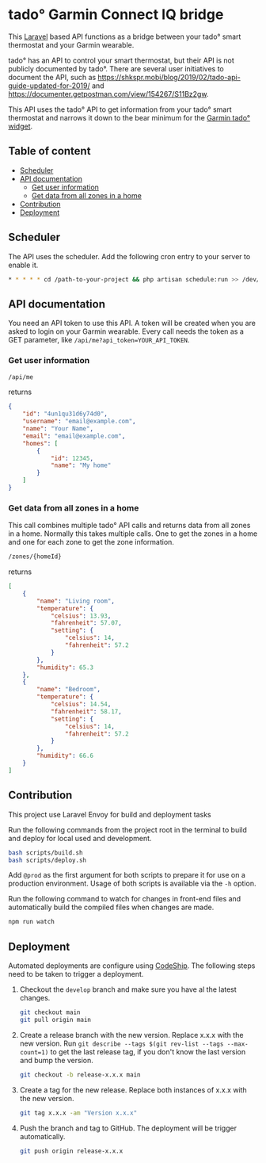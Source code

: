 # tado° Garmin Connect IQ bridge

This [Laravel](https://laravel.com/) based API functions as a bridge between
your tado° smart thermostat and your Garmin wearable.

tado° has an API to control your smart thermostat, but their API is not publicly
documented by tado°. There are several user initiatives to document the API,
such as <https://shkspr.mobi/blog/2019/02/tado-api-guide-updated-for-2019/> and
<https://documenter.getpostman.com/view/154267/S11Bz2gw>.

This API uses the tado° API to get information from your tado° smart thermostat
and narrows it down to the bear minimum for the
[Garmin tado° widget](https://github.com/MGHollander/tado-ciq-widget).

## Table of content <!-- omit in toc -->

- [Scheduler](#scheduler)
- [API documentation](#api-documentation)
  - [Get user information](#get-user-information)
  - [Get data from all zones in a home](#get-data-from-all-zones-in-a-home)
- [Contribution](#contribution)
- [Deployment](#deployment)

## Scheduler

The API uses the scheduler. Add the following cron entry to your server to
enable it.

```bash
* * * * * cd /path-to-your-project && php artisan schedule:run >> /dev/null 2>&1
```

## API documentation

You need an API token to use this API. A token will be created when you are
asked to login on your Garmin wearable. Every call needs the token as a GET
parameter, like `/api/me?api_token=YOUR_API_TOKEN`.

### Get user information

```txt
/api/me
```

returns

```json
{
    "id": "4un1qu31d6y74d0",
    "username": "email@example.com",
    "name": "Your Name",
    "email": "email@example.com",
    "homes": [
        {
            "id": 12345,
            "name": "My home"
        }
    ]
}
```

### Get data from all zones in a home

This call combines multiple tado° API calls and returns data from all zones in a
home. Normally this takes multiple calls. One to get the zones in a home and one
for each zone to get the zone information.

```txt
/zones/{homeId}
```

returns

```json
[
    {
        "name": "Living room",
        "temperature": {
            "celsius": 13.93,
            "fahrenheit": 57.07,
            "setting": {
                "celsius": 14,
                "fahrenheit": 57.2
            }
        },
        "humidity": 65.3
    },
    {
        "name": "Bedroom",
        "temperature": {
            "celsius": 14.54,
            "fahrenheit": 58.17,
            "setting": {
                "celsius": 14,
                "fahrenheit": 57.2
            }
        },
        "humidity": 66.6
    }
]
```

## Contribution

This project use Laravel Envoy for build and deployment tasks

Run the following commands from the project root in the terminal to build and
deploy for local used and development.

```bash
bash scripts/build.sh
bash scripts/deploy.sh
```

Add `@prod` as the first argument for both scripts to prepare it for use on a
production environment. Usage of both scripts is available via the `-h` option.

Run the following command to watch for changes in front-end files and
automatically build the compiled files when changes are made.

```bash
npm run watch
```

## Deployment

Automated deployments are configure using [CodeShip](https://app.codeship.com/).
The following steps need to be taken to trigger a deployment.

1. Checkout the `develop` branch and make sure you have al the latest
changes.

    ```bash
    git checkout main
    git pull origin main
    ```

2. Create a release branch with the new version. Replace x.x.x with the new
version. Run `git describe --tags $(git rev-list --tags --max-count=1)` to get
the last release tag, if you don't know the last version and bump the version.

    ```bash
    git checkout -b release-x.x.x main
    ```

3. Create a tag for the new release. Replace both instances of x.x.x with the
new version.

    ```bash
    git tag x.x.x -am "Version x.x.x"
    ```

4. Push the branch and tag to GitHub. The deployment will be trigger
automatically.

    ```bash
    git push origin release-x.x.x
    ```
